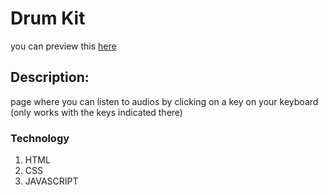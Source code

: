 # Drum Kit

you can preview this [here](https://js1-cami.surge.sh/)

## Description:
page where you can listen to audios by clicking on a key on your keyboard (only works with the keys indicated there)

### Technology
1. HTML
2. CSS
3. JAVASCRIPT